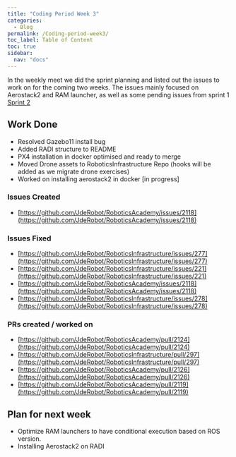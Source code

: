 ```yaml
---
title: "Coding Period Week 3"
categories:
  - Blog
permalink: /Coding-period-week3/
toc_label: Table of Content
toc: true
sidebar:
  nav: "docs"
---
```


In the weekly meet we did the sprint planning and listed out the issues to work on for the coming two weeks.
The issues mainly focused on Aerostack2 and RAM launcher, as well as some pending issues from sprint 1\
[Sprint 2](https://github.com/orgs/JdeRobot/projects/2/views/1)
## Work Done
* Resolved Gazebo11 install bug
* Added RADI structure to README
* PX4 installation in docker optimised and ready to merge
* Moved Drone assets to RoboticsInfrastructure Repo (hooks will be added as we migrate drone exercises)
* Worked on installing aerostack2 in docker [in progress]

### Issues Created
* [https://github.com/JdeRobot/RoboticsAcademy/issues/2118](https://github.com/JdeRobot/RoboticsAcademy/issues/2118)

### Issues Fixed
* [https://github.com/JdeRobot/RoboticsInfrastructure/issues/277](https://github.com/JdeRobot/RoboticsInfrastructure/issues/277)
* [https://github.com/JdeRobot/RoboticsInfrastructure/issues/221](https://github.com/JdeRobot/RoboticsInfrastructure/issues/221)
* [https://github.com/JdeRobot/RoboticsAcademy/issues/2118](https://github.com/JdeRobot/RoboticsAcademy/issues/2118)
* [https://github.com/JdeRobot/RoboticsInfrastructure/issues/278](https://github.com/JdeRobot/RoboticsInfrastructure/issues/278)

### PRs created / worked on
* [https://github.com/JdeRobot/RoboticsAcademy/pull/2124](https://github.com/JdeRobot/RoboticsAcademy/pull/2124)
* [https://github.com/JdeRobot/RoboticsInfrastructure/pull/297](https://github.com/JdeRobot/RoboticsInfrastructure/pull/297)
* [https://github.com/JdeRobot/RoboticsAcademy/pull/2126](https://github.com/JdeRobot/RoboticsAcademy/pull/2126) 
* [https://github.com/JdeRobot/RoboticsAcademy/pull/2119](https://github.com/JdeRobot/RoboticsAcademy/pull/2119)

## Plan for next week

* Optimize RAM launchers to have conditional execution based on ROS version.
* Installing Aerostack2 on RADI
